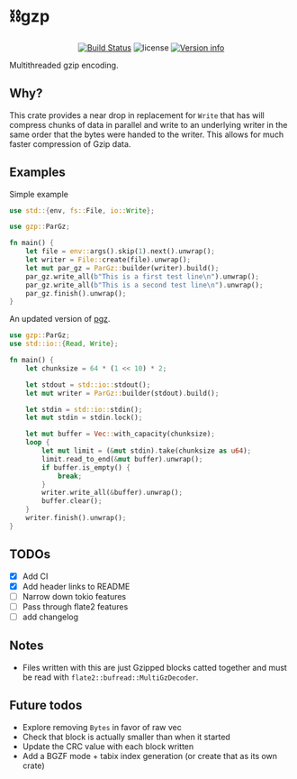 # ⛓️gzp

<p align="center">
  <a href="https://github.com/sstadick/gzp/actions?query=workflow%3Aci"><img src="https://github.com/sstadick/gzp/workflows/ci/badge.svg" alt="Build Status"></a>
  <img src="https://img.shields.io/crates/l/gzp.svg" alt="license">
  <a href="https://crates.io/crates/gzp"><img src="https://img.shields.io/crates/v/gzp.svg?colorB=319e8c" alt="Version info"></a><br>
</p>

Multithreaded gzip encoding.

## Why?

This crate provides a near drop in replacement for `Write` that has will compress chunks of data in parallel and write
to an underlying writer in the same order that the bytes were handed to the writer. This allows for much faster
compression of Gzip data.

## Examples

Simple example

```rust
use std::{env, fs::File, io::Write};

use gzp::ParGz;

fn main() {
    let file = env::args().skip(1).next().unwrap();
    let writer = File::create(file).unwrap();
    let mut par_gz = ParGz::builder(writer).build();
    par_gz.write_all(b"This is a first test line\n").unwrap();
    par_gz.write_all(b"This is a second test line\n").unwrap();
    par_gz.finish().unwrap();
}
```

An updated version of [pgz](https://github.com/vorner/pgz).

```rust
use gzp::ParGz;
use std::io::{Read, Write};

fn main() {
    let chunksize = 64 * (1 << 10) * 2;

    let stdout = std::io::stdout();
    let mut writer = ParGz::builder(stdout).build();

    let stdin = std::io::stdin();
    let mut stdin = stdin.lock();

    let mut buffer = Vec::with_capacity(chunksize);
    loop {
        let mut limit = (&mut stdin).take(chunksize as u64);
        limit.read_to_end(&mut buffer).unwrap();
        if buffer.is_empty() {
            break;
        }
        writer.write_all(&buffer).unwrap();
        buffer.clear();
    }
    writer.finish().unwrap();
}
```

## TODOs

- [X] Add CI
- [X] Add header links to README
- [ ] Narrow down tokio features
- [ ] Pass through flate2 features
- [ ] add changelog

## Notes

- Files written with this are just Gzipped blocks catted together and must be read
  with `flate2::bufread::MultiGzDecoder`.

## Future todos

- Explore removing `Bytes` in favor of raw vec
- Check that block is actually smaller than when it started
- Update the CRC value with each block written
- Add a BGZF mode + tabix index generation (or create that as its own crate)
